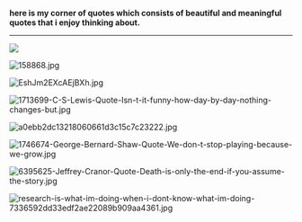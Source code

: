 **here is my corner of quotes which consists of beautiful and meaningful quotes that i enjoy thinking about.**   

---
![]({{site.baseurl}}//ursula.png)

![158868.jpg]({{site.baseurl}}/158868.jpg)
       
![EshJm2EXcAEjBXh.jpg]({{site.baseurl}}/EshJm2EXcAEjBXh.jpg)
        
![1713699-C-S-Lewis-Quote-Isn-t-it-funny-how-day-by-day-nothing-changes-but.jpg]({{site.baseurl}}/1713699-C-S-Lewis-Quote-Isn-t-it-funny-how-day-by-day-nothing-changes-but.jpg)
     
![a0ebb2dc13218060661d3c15c7c23222.jpg]({{site.baseurl}}/a0ebb2dc13218060661d3c15c7c23222.jpg)
     
![1746674-George-Bernard-Shaw-Quote-We-don-t-stop-playing-because-we-grow.jpg]({{site.baseurl}}/1746674-George-Bernard-Shaw-Quote-We-don-t-stop-playing-because-we-grow.jpg)
     
![6395625-Jeffrey-Cranor-Quote-Death-is-only-the-end-if-you-assume-the-story.jpg]({{site.baseurl}}/6395625-Jeffrey-Cranor-Quote-Death-is-only-the-end-if-you-assume-the-story.jpg)
       
![research-is-what-im-doing-when-i-dont-know-what-im-doing-7336592dd33edf2ae22089b909aa4361.jpg]({{site.baseurl}}/research-is-what-im-doing-when-i-dont-know-what-im-doing-7336592dd33edf2ae22089b909aa4361.jpg)

